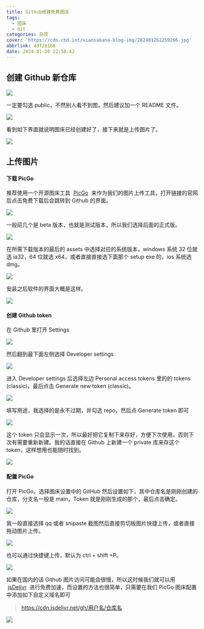 ```yaml
---
title: Github搭建免费图床
tags:
  - 图床
  - Git
categories: 杂项
cover: 'https://cdn.cbd.int/xiansakana-blog-img/202401262259266.jpg'
abbrlink: 4df281b8
date: 2024-01-26 22:58:42
---
```


## 创建 Github 新仓库

![](https://cdn.cbd.int/xiansakana-blog-img/202401262255535.png)

一定要勾选 public，不然别人看不到图，然后建议加一个 README 文件。

![](https://cdn.cbd.int/xiansakana-blog-img/202401262256340.png)

看到如下界面就说明图床已经创建好了，接下来就是上传图片了。

![](https://cdn.cbd.int/xiansakana-blog-img/202401262256112.png)

## 上传图片

#### 下载 PicGo

推荐使用一个开源图床工具  [PicGo](https://molunerfinn.com/PicGo/)  来作为我们的图片上传工具，打开链接的官网后点击免费下载后会跳转到 Github 的界面。

![](https://cdn.cbd.int/xiansakana-blog-img/202401262256214.png)

一般前几个是 beta 版本，也就是测试版本，所以我们选择后面的正式版。

![](https://cdn.cbd.int/xiansakana-blog-img/202401262256551.png)

在所需下载版本的最后的 assets 中选择对应的系统版本，windows 系统 32 位就选 ia32，64 位就选 x64，或者直接直接选下面那个 setup exe 的，ios 系统选 dmg。

![](https://cdn.cbd.int/xiansakana-blog-img/202401262256187.png)

安装之后软件的界面大概是这样。

![](https://cdn.cbd.int/xiansakana-blog-img/202401262256532.png)

#### 创建 Github token

在 Github 里打开 Settings

![](https://cdn.cbd.int/xiansakana-blog-img/202401262256820.png)

然后翻到最下面左侧选择 Developer settings

![](https://cdn.cbd.int/xiansakana-blog-img/202401262257339.png)

进入 Developer settings 后选择左边 Personal access tokens 里的的 tokens (classic)，最后点击 Generate new token (classic)。

![](https://cdn.cbd.int/xiansakana-blog-img/202401262257207.png)

填写用途，我选择的是永不过期，并勾选 repo，然后点 Generate token 即可

![](https://cdn.cbd.int/xiansakana-blog-img/202401262257800.png)

这个 token 只会显示一次，所以最好把它复制下来存好，方便下次使用，否则下次有需要重新新建。我的话直接在 Github 上新建一个 private 库来存这个 token，这样想用也能随时找到。

![](https://cdn.cbd.int/xiansakana-blog-img/202401262257228.png)

#### 配置 PicGo

打开 PicGo，选择图床设置中的 GitHub 然后设置如下，其中仓库名是刚刚创建的仓库，分支名一般是 main，Token 就是刚刚生成的那个，最后点击确定。

![](https://cdn.cbd.int/xiansakana-blog-img/202401262257405.png)

我一般直接选择 qq 或者 snipaste 截图然后直接剪切板图片快捷上传，或者直接拖动图片上传。

![](https://cdn.cbd.int/xiansakana-blog-img/202401262257815.png)

也可以通过快捷键上传，默认为 ctrl + shift +P。

![](https://cdn.cbd.int/xiansakana-blog-img/202401262257869.png)

如果在国内的话 Github 图片访问可能会很慢，所以这时候我们就可以用  [jsDelivr](https://www.jsdelivr.com/")  进行免费加速，而设置的方法也很简单，只需要在我们 PicGo 图床配置中添加如下自定义域名即可

> https://cdn.jsdelivr.net/gh/用户名/仓库名

![](https://cdn.cbd.int/xiansakana-blog-img/202401262258811.png)
